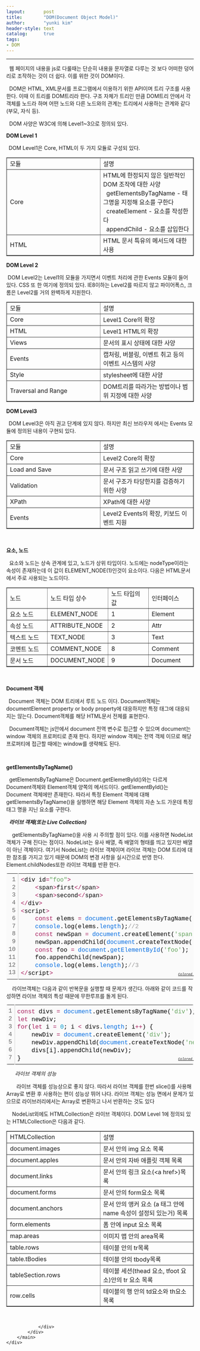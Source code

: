 ```yaml
---
layout:       post
title:        "DOM(Document Object Model)"
author:       "yunki kim"
header-style: text
catalog:      true
tags: 
- DOM
---
```


<head></head>
<body id="tt-body-page" class="">
<div id="wrap" class="wrap-right">
    <div id="container">
        <main class="main ">
            <div class="area-main">
                <div class="area-view">
                    <div class="article-header"></div>
                    <hr>
                    <div class="article-view">
                        <div class="contents_style">
                            <p data-ke-size="size16">&nbsp; 웹 페이지의 내용을 js로 다룰때는 단순히 내용을 문자열로 다루는 것 보다 어떠한 덩어리로 조작하는 것이 더 쉽다. 이를 위한 것이 DOM이다.</p>
<p data-ke-size="size16">&nbsp; DOM은 HTML, XML문서를 프로그램에서 이용하기 위한 API이며 트리 구조를 사용한다. 이때 이 트리를 DOM트리라 한다. 구조 자체가 트리인 만큼 DOM트리 안에서 각 객체를 노드라 하며 어떤 노드와 다른 노드와의 관계는 트리에서 사용하는 관계와 같다(부모, 자식 등).</p>
<p data-ke-size="size16">&nbsp; DOM 사양은 W3C에 의해 Level1~3으로 정의되 있다.</p>
<p data-ke-size="size16"><b>DOM Level 1 </b><b></b></p>
<p data-ke-size="size16"><b>&nbsp;&nbsp;</b>DOM Level1은 Core, HTML이 두 가지 모듈로 구성되 있다.</p>
<table style="border-collapse: collapse; width: 100%;" border="1" data-ke-align="alignLeft">
<tbody>
<tr>
<td style="width: 50%;">모듈</td>
<td style="width: 50%;">설명</td>
</tr>
<tr>
<td style="width: 50%;">Core</td>
<td style="width: 50%;">HTML에 한정되지 않은 일반적인 DOM 조작에 대한 사양<br>&nbsp; getElementsByTagName - 태그명을 지정해 요소를 구한다<br>&nbsp; createElement - 요소를 작성한다<br>&nbsp; appendChild - 요소를 삽입한다</td>
</tr>
<tr>
<td style="width: 50%;">HTML</td>
<td style="width: 50%;">HTML 문서 특유의 메서드에 대한 사용</td>
</tr>
</tbody>
</table>
<p data-ke-size="size16"><b>DOM Level 2</b></p>
<p data-ke-size="size16">&nbsp;DOM Level2는 Level1의 모듈을 가지면서 이벤트 처리에 관한 Events 모듈이 들어 있다. CSS 또 한 여기에 정의되 있다. IE8이하는 Level2를 따르지 않고 파이어폭스, 크롬은 Level2를 거의 완벽하게 지원한다.</p>
<table style="border-collapse: collapse; width: 100%;" border="1" data-ke-align="alignLeft">
<tbody>
<tr>
<td style="width: 50%;">모듈</td>
<td style="width: 50%;">설명</td>
</tr>
<tr>
<td style="width: 50%;">Core</td>
<td style="width: 50%;">Level1 Core의 확장</td>
</tr>
<tr>
<td style="width: 50%;">HTML</td>
<td style="width: 50%;">Level1 HTML의 확장</td>
</tr>
<tr>
<td style="width: 50%;">Views</td>
<td style="width: 50%;">문서의 표시 상태에 대한 사양</td>
</tr>
<tr>
<td style="width: 50%;">Events</td>
<td style="width: 50%;">캡처링, 버블링, 이벤트 취고 등의 이벤트 시스템의 사양</td>
</tr>
<tr>
<td style="width: 50%;">Style</td>
<td style="width: 50%;">stylesheet에 대한 사양</td>
</tr>
<tr>
<td style="width: 50%;">Traversal and Range</td>
<td style="width: 50%;">DOM트리를 따라가는 방법이나 범위 지정에 대한 사양</td>
</tr>
</tbody>
</table>
<p data-ke-size="size16"><b>DOM Level3</b></p>
<p data-ke-size="size16"><b>&nbsp;&nbsp;</b>DOM Level3은 아직 권고 단계에 있지 않다. 하지만 최신 브라우저 에서는 Events 모듈에 정의된 내용이 구현되 있다.</p>
<table style="border-collapse: collapse; width: 100%;" border="1" data-ke-align="alignLeft">
<tbody>
<tr>
<td style="width: 50%;">모듈</td>
<td style="width: 50%;">설명</td>
</tr>
<tr>
<td style="width: 50%;">Core</td>
<td style="width: 50%;">Level2 Core의 확장</td>
</tr>
<tr>
<td style="width: 50%;">Load and Save</td>
<td style="width: 50%;">문서 구조 읽고 쓰기에 대한 사양</td>
</tr>
<tr>
<td style="width: 50%;">Validation</td>
<td style="width: 50%;">문서 구조가 타당한지를 검증하기 위한 사양</td>
</tr>
<tr>
<td style="width: 50%;">XPath</td>
<td style="width: 50%;">XPath에 대한 사양</td>
</tr>
<tr>
<td style="width: 50%;">Events</td>
<td style="width: 50%;">Level2 Events의 확장, 키보드 이벤트 지원</td>
</tr>
</tbody>
</table>
<p data-ke-size="size16">&nbsp;</p>
<p data-ke-size="size16"><b>요소, 노드</b></p>
<p data-ke-size="size16">&nbsp; 요소와 노드는 상속 관계에 있고, 노드가 상위 타입이다. 노드에는 nodeType이라는 속성이 존재하는데 이 값이 ELEMENT_NODE(1)인것이 요소이다. 다음은 HTML문서에서 주로 사용되는 노드이다.</p>
<table style="border-collapse: collapse; width: 100%;" border="1" data-ke-align="alignLeft">
<tbody>
<tr>
<td style="width: 25%;">노드</td>
<td style="width: 25%;">노드 타입 상수</td>
<td style="width: 25%;">노드 타입의 값</td>
<td style="width: 25%;">인터페이스</td>
</tr>
<tr>
<td style="width: 25%;">요소 노드</td>
<td style="width: 25%;">ELEMENT_NODE</td>
<td style="width: 25%;">1</td>
<td style="width: 25%;">Element</td>
</tr>
<tr>
<td style="width: 25%;">속성 노드</td>
<td style="width: 25%;">ATTRIBUTE_NODE</td>
<td style="width: 25%;">2</td>
<td style="width: 25%;">Attr</td>
</tr>
<tr>
<td style="width: 25%;">텍스트 노드</td>
<td style="width: 25%;">TEXT_NODE</td>
<td style="width: 25%;">3</td>
<td style="width: 25%;">Text</td>
</tr>
<tr>
<td style="width: 25%;">코멘트 노드</td>
<td style="width: 25%;">COMMENT_NODE</td>
<td style="width: 25%;">8</td>
<td style="width: 25%;">Comment</td>
</tr>
<tr>
<td style="width: 25%;">문서 노드</td>
<td style="width: 25%;">DOCUMENT_NODE</td>
<td style="width: 25%;">9</td>
<td style="width: 25%;">Document</td>
</tr>
</tbody>
</table>
<p data-ke-size="size16">&nbsp;</p>
<p data-ke-size="size16"><b>Document 객체</b></p>
<p data-ke-size="size16"><b>&nbsp;&nbsp;</b>Document 객체는 DOM 트리에서 루트 노드 이다. Document객체는 documentElement property or body property에 대응하지만 특정 태그에 대응되지는 않는다. Document객체를 해당 HTML문서 전체를 표현한다.</p>
<p data-ke-size="size16">&nbsp; Document객체는 js안에서 document 전역 변수로 접근할 수 있으며 document는 window 객체의 프로퍼티로 존재 한다. 하지만 window 객체는 전역 객체 이므로 해당 프로퍼티에 접근할 때에는 window를 생략해도 된다.</p>
<p data-ke-size="size16">&nbsp;</p>
<p data-ke-size="size16"><b>getElementsByTagName()</b></p>
<p data-ke-size="size16">&nbsp; getElementsByTagName은 Document.getElemetById()와는 다르게 Document객체와 Element객체 양쪽의 메서드이다. getElementById()는 Document 객체에만 존재한다. 따라서 특정 Element 객체에 대해 getElementsByTagName()을 실행하면 해당 Element 객체의 자손 노드 가운데 특정 태그 명을 지닌 요소를 구한다.</p>
<p data-ke-size="size16">&nbsp;&nbsp;<i><b>라이브 객체(또는 Live Collection)</b></i></p>
<p data-ke-size="size16">&nbsp; &nbsp; getElementsByTagName()을 사용 시 주의할 점이 있다. 이를 사용하면 NodeList객체가 구해 진다는 점이다. NodeList는 유사 배열, 즉 배열의 형태를 띄고 있지만 배열이 아닌 객체이다. 여기서 NodeList는 라이브 객체이며 라이브 객체는 DOM 트리에 대한 참조를 가지고 있기 때문에 DOM의 변경 사항을 실시간으로 반영 한다. Element.childNodes또한 라이브 객체를 반환 한다.</p>
<div class="colorscripter-code" style="color: #010101; font-family: Consolas, 'Liberation Mono', Menlo, Courier, monospace !important; position: relative !important; overflow: auto;">
<table class="colorscripter-code-table" style="margin: 0; padding: 0; border: none; background-color: #fafafa; border-radius: 4px;" cellspacing="0" cellpadding="0" data-ke-align="alignLeft">
<tbody>
<tr>
<td style="padding: 6px; border-right: 2px solid #e5e5e5;">
<div style="margin: 0; padding: 0; word-break: normal; text-align: right; color: #666; font-family: Consolas, 'Liberation Mono', Menlo, Courier, monospace !important; line-height: 130%;">
<div style="line-height: 130%;">1</div>
<div style="line-height: 130%;">2</div>
<div style="line-height: 130%;">3</div>
<div style="line-height: 130%;">4</div>
<div style="line-height: 130%;">5</div>
<div style="line-height: 130%;">6</div>
<div style="line-height: 130%;">7</div>
<div style="line-height: 130%;">8</div>
<div style="line-height: 130%;">9</div>
<div style="line-height: 130%;">10</div>
<div style="line-height: 130%;">11</div>
<div style="line-height: 130%;">12</div>
<div style="line-height: 130%;">13</div>
</div>
</td>
<td style="padding: 6px 0; text-align: left;">
<div style="margin: 0; padding: 0; color: #010101; font-family: Consolas, 'Liberation Mono', Menlo, Courier, monospace !important; line-height: 130%;">
<div style="padding: 0 6px; white-space: pre; line-height: 130%;"><span style="color: #ff3399;"></span><span style="color: #a71d5d;">&lt;</span>div&nbsp;id<span style="color: #ff3399;"></span><span style="color: #a71d5d;">=</span><span style="color: #63a35c;">"foo"</span><span style="color: #ff3399;"></span><span style="color: #a71d5d;">&gt;</span></div>
<div style="padding: 0 6px; white-space: pre; line-height: 130%;">&nbsp;&nbsp;&nbsp;&nbsp;<span style="color: #ff3399;"></span><span style="color: #a71d5d;">&lt;</span>span<span style="color: #ff3399;"></span><span style="color: #a71d5d;">&gt;</span>first<span style="color: #ff3399;"></span><span style="color: #a71d5d;">&lt;</span><span style="color: #ff3399;"></span><span style="color: #a71d5d;">/</span>span<span style="color: #ff3399;"></span><span style="color: #a71d5d;">&gt;</span></div>
<div style="padding: 0 6px; white-space: pre; line-height: 130%;">&nbsp;&nbsp;&nbsp;&nbsp;<span style="color: #ff3399;"></span><span style="color: #a71d5d;">&lt;</span>span<span style="color: #ff3399;"></span><span style="color: #a71d5d;">&gt;</span>second<span style="color: #ff3399;"></span><span style="color: #a71d5d;">&lt;</span><span style="color: #ff3399;"></span><span style="color: #a71d5d;">/</span>span<span style="color: #ff3399;"></span><span style="color: #a71d5d;">&gt;</span></div>
<div style="padding: 0 6px; white-space: pre; line-height: 130%;"><span style="color: #ff3399;"></span><span style="color: #a71d5d;">&lt;</span><span style="color: #ff3399;"></span><span style="color: #a71d5d;">/</span>div<span style="color: #ff3399;"></span><span style="color: #a71d5d;">&gt;</span></div>
<div style="padding: 0 6px; white-space: pre; line-height: 130%;"><span style="color: #ff3399;"></span><span style="color: #a71d5d;">&lt;</span>script<span style="color: #ff3399;"></span><span style="color: #a71d5d;">&gt;</span></div>
<div style="padding: 0 6px; white-space: pre; line-height: 130%;">&nbsp;&nbsp;&nbsp;&nbsp;<span style="color: #a71d5d;">const</span>&nbsp;elems&nbsp;<span style="color: #ff3399;"></span><span style="color: #a71d5d;">=</span>&nbsp;<span style="color: #066de2;">document</span>.getElementsByTagName(<span style="color: #63a35c;">'span'</span>);</div>
<div style="padding: 0 6px; white-space: pre; line-height: 130%;">&nbsp;&nbsp;&nbsp;&nbsp;<span style="color: #066de2;">console</span>.log(elems.<span style="color: #066de2;">length</span>);<span style="color: #999999;">//2</span></div>
<div style="padding: 0 6px; white-space: pre; line-height: 130%;">&nbsp;&nbsp;&nbsp;&nbsp;<span style="color: #a71d5d;">const</span>&nbsp;newSpan&nbsp;<span style="color: #ff3399;"></span><span style="color: #a71d5d;">=</span>&nbsp;<span style="color: #066de2;">document</span>.createElement(<span style="color: #63a35c;">'span'</span>);</div>
<div style="padding: 0 6px; white-space: pre; line-height: 130%;">&nbsp;&nbsp;&nbsp;&nbsp;newSpan.appendChild(<span style="color: #066de2;">document</span>.createTextNode(<span style="color: #63a35c;">'third'</span>));</div>
<div style="padding: 0 6px; white-space: pre; line-height: 130%;">&nbsp;&nbsp;&nbsp;&nbsp;<span style="color: #a71d5d;">const</span>&nbsp;foo&nbsp;<span style="color: #ff3399;"></span><span style="color: #a71d5d;">=</span>&nbsp;<span style="color: #066de2;">document</span>.<span style="color: #066de2;">getElementById</span>(<span style="color: #63a35c;">'foo'</span>);</div>
<div style="padding: 0 6px; white-space: pre; line-height: 130%;">&nbsp;&nbsp;&nbsp;&nbsp;foo.appendChild(newSpan);</div>
<div style="padding: 0 6px; white-space: pre; line-height: 130%;">&nbsp;&nbsp;&nbsp;&nbsp;<span style="color: #066de2;">console</span>.log(elems.<span style="color: #066de2;">length</span>);<span style="color: #999999;">//3</span></div>
<div style="padding: 0 6px; white-space: pre; line-height: 130%;"><span style="color: #ff3399;"></span><span style="color: #a71d5d;">&lt;</span><span style="color: #ff3399;"></span><span style="color: #a71d5d;">/</span>script<span style="color: #ff3399;"></span><span style="color: #a71d5d;">&gt;</span></div>
</div>
<div style="text-align: right; margin-top: -13px; margin-right: 5px; font-size: 9px; font-style: italic;"><a style="color: #e5e5e5text-decoration:none;" href="http://colorscripter.com/info#e" target="_blank" rel="noopener">Colored by Color Scripter</a></div>
</td>
<td style="vertical-align: bottom; padding: 0 2px 4px 0;"><a style="text-decoration: none; color: white;" href="http://colorscripter.com/info#e" target="_blank" rel="noopener"><span style="font-size: 9px; word-break: normal; background-color: #e5e5e5; color: white; border-radius: 10px; padding: 1px;">cs</span></a></td>
</tr>
</tbody>
</table>
</div>
<p data-ke-size="size16">&nbsp; &nbsp; 라이브객체는 다음과 같이 반복문을 실행할 때 문제가 생긴다. 아래와 같이 코드를 작성하면 라이브 객체의 특성 때문에 무한루프를 돌게 된다.</p>
<div class="colorscripter-code" style="color: #010101; font-family: Consolas, 'Liberation Mono', Menlo, Courier, monospace !important; position: relative !important; overflow: auto;">
<table class="colorscripter-code-table" style="margin: 0; padding: 0; border: none; background-color: #fafafa; border-radius: 4px;" cellspacing="0" cellpadding="0" data-ke-align="alignLeft">
<tbody>
<tr>
<td style="padding: 6px; border-right: 2px solid #e5e5e5;">
<div style="margin: 0; padding: 0; word-break: normal; text-align: right; color: #666; font-family: Consolas, 'Liberation Mono', Menlo, Courier, monospace !important; line-height: 130%;">
<div style="line-height: 130%;">1</div>
<div style="line-height: 130%;">2</div>
<div style="line-height: 130%;">3</div>
<div style="line-height: 130%;">4</div>
<div style="line-height: 130%;">5</div>
<div style="line-height: 130%;">6</div>
<div style="line-height: 130%;">7</div>
</div>
</td>
<td style="padding: 6px 0; text-align: left;">
<div style="margin: 0; padding: 0; color: #010101; font-family: Consolas, 'Liberation Mono', Menlo, Courier, monospace !important; line-height: 130%;">
<div style="padding: 0 6px; white-space: pre; line-height: 130%;"><span style="color: #a71d5d;">const</span>&nbsp;divs&nbsp;<span style="color: #ff3399;"></span><span style="color: #a71d5d;">=</span>&nbsp;<span style="color: #066de2;">document</span>.getElementsByTagName(<span style="color: #63a35c;">'div'</span>);</div>
<div style="padding: 0 6px; white-space: pre; line-height: 130%;"><span style="color: #a71d5d;">let</span>&nbsp;newDiv;</div>
<div style="padding: 0 6px; white-space: pre; line-height: 130%;"><span style="color: #a71d5d;">for</span>(<span style="color: #a71d5d;">let</span>&nbsp;i&nbsp;<span style="color: #ff3399;"></span><span style="color: #a71d5d;">=</span>&nbsp;<span style="color: #0099cc;">0</span>;&nbsp;i&nbsp;<span style="color: #ff3399;"></span><span style="color: #a71d5d;">&lt;</span>&nbsp;divs.<span style="color: #066de2;">length</span>;&nbsp;i<span style="color: #ff3399;"></span><span style="color: #a71d5d;">+</span><span style="color: #ff3399;"></span><span style="color: #a71d5d;">+</span>)&nbsp;{</div>
<div style="padding: 0 6px; white-space: pre; line-height: 130%;">&nbsp;&nbsp;&nbsp;&nbsp;newDiv&nbsp;<span style="color: #ff3399;"></span><span style="color: #a71d5d;">=</span>&nbsp;<span style="color: #066de2;">document</span>.createElement(<span style="color: #63a35c;">'div'</span>);</div>
<div style="padding: 0 6px; white-space: pre; line-height: 130%;">&nbsp;&nbsp;&nbsp;&nbsp;newDiv.appendChild(<span style="color: #066de2;">document</span>.createTextNode(<span style="color: #63a35c;">'new&nbsp;div'</span>));</div>
<div style="padding: 0 6px; white-space: pre; line-height: 130%;">&nbsp;&nbsp;&nbsp;&nbsp;divs[i].appendChild(newDiv);</div>
<div style="padding: 0 6px; white-space: pre; line-height: 130%;">}</div>
</div>
<div style="text-align: right; margin-top: -13px; margin-right: 5px; font-size: 9px; font-style: italic;"><a style="color: #e5e5e5text-decoration:none;" href="http://colorscripter.com/info#e" target="_blank" rel="noopener">Colored by Color Scripter</a></div>
</td>
<td style="vertical-align: bottom; padding: 0 2px 4px 0;"><a style="text-decoration: none; color: white;" href="http://colorscripter.com/info#e" target="_blank" rel="noopener"><span style="font-size: 9px; word-break: normal; background-color: #e5e5e5; color: white; border-radius: 10px; padding: 1px;">cs</span></a></td>
</tr>
</tbody>
</table>
</div>
<p data-ke-size="size16">&nbsp; &nbsp; &nbsp;&nbsp;<i>라이브 객체의 성능</i></p>
<p data-ke-size="size16"><i>&nbsp; &nbsp; &nbsp; &nbsp;</i>라이브 객체를 성능상으로 좋지 않다. 따라서 라이브 객체를 한번 slice()를 사용해 Array로 변환 후 사용하는 편이 성능상 뛰어 나다. 라이브 객체는 성능 면에서 문제가 있으므로 라이브러리에서는 Array로 변환하고 나서 반환하는 것도 있다</p>
<p data-ke-size="size16">&nbsp; &nbsp; NodeList외에도 HTMLCollection은 라이브 객체이다. DOM Level 1에 정의되 있는 HTMLCollection은 다음과 같다.</p>
<table style="border-collapse: collapse; width: 100%;" border="1" data-ke-align="alignLeft">
<tbody>
<tr>
<td style="width: 50%;">HTMLCollection</td>
<td style="width: 50%;">설명</td>
</tr>
<tr>
<td style="width: 50%;">document.images</td>
<td style="width: 50%;">문서 안의 img 요소 목록</td>
</tr>
<tr>
<td style="width: 50%;">document.apples</td>
<td style="width: 50%;">문서 안의 자바 애플릿 객체 목록</td>
</tr>
<tr>
<td style="width: 50%;">document.links</td>
<td style="width: 50%;">문서 안의 링크 요소(&lt;a href&gt;)목록</td>
</tr>
<tr>
<td style="width: 50%;">document.forms</td>
<td style="width: 50%;">문서 안의 form요소 목록</td>
</tr>
<tr>
<td style="width: 50%;">document.anchors</td>
<td style="width: 50%;">문서 안의 앵커 요소 (a 태그 안에 name 속성이 설정되 있는거) 목록</td>
</tr>
<tr>
<td style="width: 50%;">form.elements</td>
<td style="width: 50%;">폼 안에 input 요소 목록</td>
</tr>
<tr>
<td style="width: 50%;">map.areas</td>
<td style="width: 50%;">이미지 맵 안의 area목록</td>
</tr>
<tr>
<td style="width: 50%;">table.rows</td>
<td style="width: 50%;">테이블 안의 tr목록</td>
</tr>
<tr>
<td style="width: 50%;">table.tBodies</td>
<td style="width: 50%;">테이블 안의 tbody목록</td>
</tr>
<tr>
<td style="width: 50%;">tableSection.rows</td>
<td style="width: 50%;">테이블 세션(thead 요소, tfoot 요소)안의 tr 요소 목록</td>
</tr>
<tr>
<td style="width: 50%;">row.cells</td>
<td style="width: 50%;">테이블의 행 안의 td요소와 th요소 목록</td>
</tr>
</tbody>
</table>
                        </div>
                        <br>
                        <div class="tags"></div>
                    </div>
                    
                </div>
            </div>
        </main>
    </div>
</div>


</body>